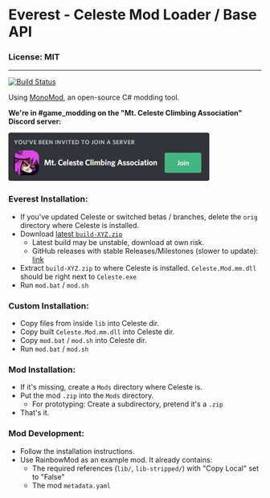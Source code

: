 # Everest - Celeste Mod Loader / Base API

### License: MIT

----

[![Build Status](https://travis-ci.org/EverestAPI/Everest.svg?branch=master)](https://travis-ci.org/EverestAPI/Everest)

Using [MonoMod](https://github.com/0x0ade/MonoMod), an open-source C# modding tool.

**We're in #game_modding on the "Mt. Celeste Climbing Association" Discord server:**

[![Discord invite](github/invite.png)](https://discord.gg/6qjaePQ)

### Everest Installation:
- If you've updated Celeste or switched betas / branches, delete the `orig` directory where Celeste is installed.
- Download [latest `build-XYZ.zip`](https://ams3.digitaloceanspaces.com/lollyde/index.html)
    - Latest build may be unstable, download at own risk.
    - GitHub releases with stable Releases/Milestones (slower to update): [link](https://github.com/EverestAPI/Everest/releases)
- Extract `build-XYZ.zip` to where Celeste is installed. `Celeste.Mod.mm.dll` should be right next to `Celeste.exe`
- Run `mod.bat` / `mod.sh`

### Custom Installation:
- Copy files from inside `lib` into Celeste dir.
- Copy built `Celeste.Mod.mm.dll` into Celeste dir.
- Copy `mod.bat` / `mod.sh` into Celeste dir.
- Run `mod.bat` / `mod.sh`

### Mod Installation:
- If it's missing, create a `Mods` directory where Celeste is.
- Put the mod `.zip` into the `Mods` directory.
    - For prototyping: Create a subdirectory, pretend it's a `.zip`
- That's it.

### Mod Development:
- Follow the installation instructions.
- Use RainbowMod as an example mod. It already contains:
    - The required references (`lib/`, `lib-stripped/`) with "Copy Local" set to "False"
    - The mod `metadata.yaml`
